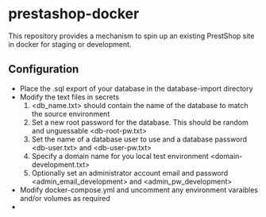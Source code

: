 # prestashop-docker
This repository provides a mechanism to spin up an existing PrestShop site in docker for staging or development.
## Configuration

* Place the .sql export of your database in the database-import directory
* Modify the text files in secrets
    1. <db_name.txt> should contain the name of the database to match the source environment
    2. Set a new root password for the database. This should be random and unguessable <db-root-pw.txt>
    3. Set the name of a database user to use and a database password <db-user.txt> and <db-user-pw.txt>
    4. Specify a domain name for you local test environment <domain-development.txt>
    5. Optionally set an administrator account email and password <admin_email_development> and <admin_pw_development>
* Modify docker-compose.yml and uncomment any environment varaibles and/or volumes as required
* 
